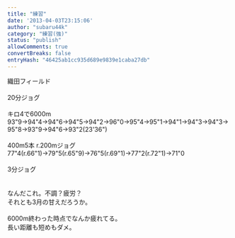 ```yaml
---
title: "練習"
date: '2013-04-03T23:15:06'
author: "subaru44k"
category: "練習(強)"
status: "publish"
allowComments: true
convertBreaks: false
entryHash: "46425ab1cc935d689e9839e1caba27db"
---
```

織田フィールド<br>
<br>
20分ジョグ<br>
<br>
キロ4で6000m<br>
93"9→94"4→94"6→94"5→94"2→96"0→95"4→95"1→94"1→94"3→94"3→95"8→93"9→94"6→93"2(23'36")<br>
<br>
400m5本 r.200mジョグ<br>
77"4(r.66"1)→79"5(r.65"9)→76"5(r.69"1)→77"2(r.72"1)→71"0<br>
<br>
3分ジョグ<br>
<br>
<br>
なんだこれ。不調？疲労？<br>
それとも3月の甘えだろうか。<br>
<br>
6000m終わった時点でなんか疲れてる。<br>
長い距離も短めもダメ。
